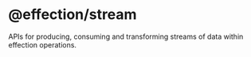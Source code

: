 # @effection/stream

APIs for producing, consuming and transforming streams of data within
effection operations.
